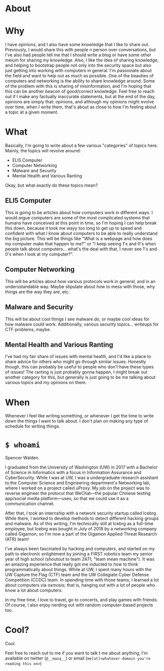 # About

# Why
I have opinions, and I also have some knowledge that I like to share out. Previously, I would share this with people n person over conversations, but I've also had people tell me that I should write a blog or have some other meium for sharing my knowledge. Also, I like the idea of sharing knowledge, and helping to bootstrap people not only into the security space but also just getting into working with computers in general. I'm passionate about the field and want to help out as much as possible. One of the beauties of computers and networking is the ability to share knowledge around. Some of the problem with this is sharing of misinformation, and I'm hoping that this can be another beacon of good/correct knowledge. Feel free to reach out if I make any factually inaccurate statements, but at the end of the day, opinions are simply that: opinions, and although my opinions might evolve over time, when I write them, that's about as close to how I'm feeling about a topic at a given moment.

# What
Basically, I'm going to write about a few various "categories" of topics here. Mainly, the topics will revolve around:

* ELI5 Computer
* Computer Networking
* Malware and Security
* Mental Health and Various Ranting

Okay, but what exactly do these topics mean?

## ELI5 Computer
This is going to be articles about how computers work in different ways. I would argue computers are some of the most complicated systems that humans have conceived at this point in time, so I'm hoping I can help break this down, because it took me wayy too long to get up to speed and confident with what I know about computers to be able to really understand the big picture. This will be things like "What is a webpage and how does my computer make that happen to me?" or "I keep seeing 1's and 0's when people talk about computers... what's the deal with that, I never see 1's and 0's when I look at my computer?".

## Computer Networking
This will be articles about how various protocols work in general, and in an undersstandable way. Maybe stipulate about how to mess with those, why things are the way they are, etc.

## Malware and Security
This will be about cool things I see malware do, or maybe cool ideas for how malware could work. Additionally, various security topics... writeups for CTF problems, maybe.

## Mental Health and Various Ranting
I've had my fair share of issues with mental health, and I'd like a place to share advice for others who might go through similar issues. Honestly though, this can probably be useful to people who don't have these types of issues! The ranting is just probably gonna happen, I might break out another category for this, but generally is just going to be me talking about various topics and my opinions on them.

# When
Whenever I feel like writing something, or whenever I get the time to write down the things I want to talk about. I don't plan on making any type of schedule for writing things.

# `$ whoami`
Spencer Walden. 

I graduated from the University of Washington (UW) in 2017 with a Bachelor of Science in Informatics with a focus in Information Assurance and CyberSecurity. While I was at UW, I was a undergraduate research assistant to the Computer Science and Engineering department's Networking lab, where I worked on a project called uProxy. My job on the project was to reverse engineer the protocol that WeChat—the popular Chinese texting app/social media platform—uses, so that we could use it as a communication channel. 

After that, I took an internship with a network security startup called Icebrg. While there, I worked to develop methods to detect different hacking groups and malware. As of this writing, I'm technically still at Icebrg as a full-time employee, but Icebrg was bought in July of 2018 by a networking company called Gigamon; so I'm now a part of the Gigamon Applied Threat Research (ATR) team!

I've always been fascinated by hacking and computers, and started on my path to electronic enlightment by joining a FIRST robotics team my senior year of high school (shoutout to team 2471, "team mean machine"). It was an amazing experience that really got me inducted to how to think programmatically about things. While at UW, I spent many hours with the UW Capture the Flag (CTF) team and the UW Collegiate Cyber Defense Competition (CCDC) team. In spending time with those teams, I learned a lot about computers via osmosis; that is, hanging out with a lot of people who know a lot about computers.

In my free time, I love to travel, go to concerts, and play games with friends. Of course, I also enjoy nerding out with random computer-based projects too.

# Cool?
Cool.

Feel free to reach out to me if you want to talk t me about anything, I'm available on twitter (`@__masq__`) or email (`me[at]<whatever domain you're reading this on>`)

